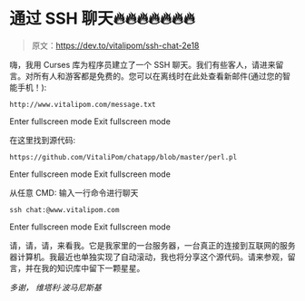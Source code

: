 # 通过 SSH 聊天🔥🔥🔥🔥🔥🔥🔥

> 原文：<https://dev.to/vitalipom/ssh-chat-2e18>

嗨，我用 Curses 库为程序员建立了一个 SSH 聊天。我们有些客人，请进来留言。对所有人和游客都是免费的。您可以在离线时在此处查看新邮件(通过您的智能手机！):

```
http://www.vitalipom.com/message.txt 
```

Enter fullscreen mode Exit fullscreen mode

在这里找到源代码:

```
https://github.com/VitaliPom/chatapp/blob/master/perl.pl 
```

Enter fullscreen mode Exit fullscreen mode

从任意 CMD:
输入一行命令进行聊天

```
ssh chat:@www.vitalipom.com 
```

Enter fullscreen mode Exit fullscreen mode

请，请，请，来看我。它是我家里的一台服务器，一台真正的连接到互联网的服务器计算机。我最近也单独实现了自动滚动，我也将分享这个源代码。请来参观，留言，并在我的知识库中留下一颗星星。

*多谢，*
*维塔利·波马尼斯基*
